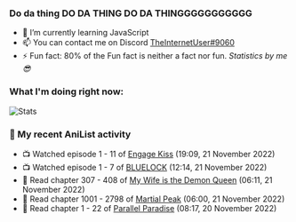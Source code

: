 ### Do da thing DO DA THING DO DA THINGGGGGGGGGGG

<!-- **TheInternetUser0/TheInternetUser0** is a ✨ _special_ ✨ repository because its `README.md` (this file) appears on your GitHub profile. -->


- 🌱 I’m currently learning JavaScript
- 📫 You can contact me on Discord [TheInternetUser#9060](https://discord.com/users/534117072796385300)
- ⚡ Fun fact: 80% of the Fun fact is neither a fact nor fun. _Statistics by me 😎_

### What I'm doing right now:
![Stats](https://discord.c99.nl/widget/theme-3/534117072796385300.png)

### 🌸 My recent AniList activity

<!-- ANILIST_ACTIVITY:start -->

-   📺 Watched episode 1 - 11 of [Engage Kiss](https://anilist.co/anime/146625) (19:09, 21 November 2022)
-   📺 Watched episode 1 - 7 of [BLUELOCK](https://anilist.co/anime/137822) (12:14, 21 November 2022)
-   📖 Read chapter 307 - 408 of [My Wife is the Demon Queen](https://anilist.co/manga/107966) (06:11, 21 November 2022)
-   📖 Read chapter 1001 - 2798 of [Martial Peak](https://anilist.co/manga/104494) (06:00, 21 November 2022)
-   📖 Read chapter 1 - 22 of [Parallel Paradise](https://anilist.co/manga/98543) (08:17, 20 November 2022)

<!-- ANILIST_ACTIVITY:end -->
